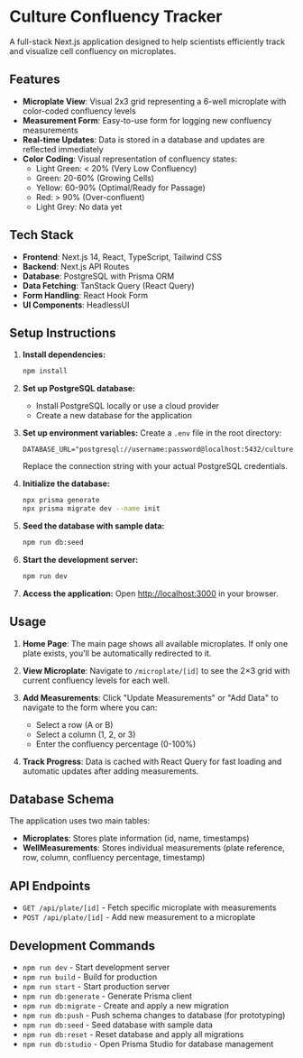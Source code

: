 # Culture Confluency Tracker

A full-stack Next.js application designed to help scientists efficiently track and visualize cell confluency on microplates.

## Features

- **Microplate View**: Visual 2x3 grid representing a 6-well microplate with color-coded confluency levels
- **Measurement Form**: Easy-to-use form for logging new confluency measurements
- **Real-time Updates**: Data is stored in a database and updates are reflected immediately
- **Color Coding**: Visual representation of confluency states:
  - Light Green: < 20% (Very Low Confluency)
  - Green: 20-60% (Growing Cells)
  - Yellow: 60-90% (Optimal/Ready for Passage)
  - Red: > 90% (Over-confluent)
  - Light Grey: No data yet

## Tech Stack

- **Frontend**: Next.js 14, React, TypeScript, Tailwind CSS
- **Backend**: Next.js API Routes
- **Database**: PostgreSQL with Prisma ORM
- **Data Fetching**: TanStack Query (React Query)
- **Form Handling**: React Hook Form
- **UI Components**: HeadlessUI

## Setup Instructions

1. **Install dependencies:**
   ```bash
   npm install
   ```

2. **Set up PostgreSQL database:**
   - Install PostgreSQL locally or use a cloud provider
   - Create a new database for the application

3. **Set up environment variables:**
   Create a `.env` file in the root directory:
   ```
   DATABASE_URL="postgresql://username:password@localhost:5432/culture_tracker"
   ```
   Replace the connection string with your actual PostgreSQL credentials.

4. **Initialize the database:**
   ```bash
   npx prisma generate
   npx prisma migrate dev --name init
   ```

5. **Seed the database with sample data:**
   ```bash
   npm run db:seed
   ```

6. **Start the development server:**
   ```bash
   npm run dev
   ```

7. **Access the application:**
   Open [http://localhost:3000](http://localhost:3000) in your browser.

## Usage

1. **Home Page**: The main page shows all available microplates. If only one plate exists, you'll be automatically redirected to it.

2. **View Microplate**: Navigate to `/microplate/[id]` to see the 2×3 grid with current confluency levels for each well.

3. **Add Measurements**: Click "Update Measurements" or "Add Data" to navigate to the form where you can:
   - Select a row (A or B)
   - Select a column (1, 2, or 3)
   - Enter the confluency percentage (0-100%)

4. **Track Progress**: Data is cached with React Query for fast loading and automatic updates after adding measurements.

## Database Schema

The application uses two main tables:

- **Microplates**: Stores plate information (id, name, timestamps)
- **WellMeasurements**: Stores individual measurements (plate reference, row, column, confluency percentage, timestamp)

## API Endpoints

- `GET /api/plate/[id]` - Fetch specific microplate with measurements
- `POST /api/plate/[id]` - Add new measurement to a microplate

## Development Commands

- `npm run dev` - Start development server
- `npm run build` - Build for production
- `npm run start` - Start production server
- `npm run db:generate` - Generate Prisma client
- `npm run db:migrate` - Create and apply a new migration
- `npm run db:push` - Push schema changes to database (for prototyping)
- `npm run db:seed` - Seed database with sample data
- `npm run db:reset` - Reset database and apply all migrations
- `npm run db:studio` - Open Prisma Studio for database management